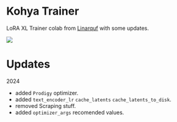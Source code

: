 # Kohya Trainer 
LoRA XL Trainer colab from [Linarquf](https://github.com/Linaqruf/kohya-trainer) with some updates. 

[![](https://img.shields.io/static/v1?message=Open%20in%20Colab&logo=googlecolab&labelColor=5c5c5c&color=0f80c1&label=%20&style=for-the-badge)](https://colab.research.google.com/github/DEX-1101/kohya-trainer/blob/main/kohya_LoRA_trainer_XL_v1.ipynb)

# Updates
2024
- added `Prodigy` optimizer.
- added `text_encoder_lr` `cache_latents` `cache_latents_to_disk`.
- removed Scraping stuff.
- added `optimizer_args` recomended values.
